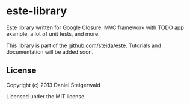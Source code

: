 # este-library

Este library written for Google Closure. MVC framework with TODO app example, a lot of unit tests, and more.

This library is part of the [github.com/steida/este](https://github.com/steida/este).
Tutorials and documentation will be added soon.

## License
Copyright (c) 2013 Daniel Steigerwald

Licensed under the MIT license.